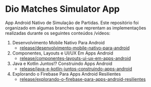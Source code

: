 # Dio Matches Simulator App
App Android Nativo de Simulação de Partidas. Este repositório foi organizado em algumas branches que reprentam as implementações 
realizadas durante os seguintes conteúdos /vídeos:
1. Desenvolvimento Mobile Nativo Para Android
    - [release/desenvolvimento-mobile-nativo-para-android](https://github.com/evanvidel/dio-matches-simulator/tree/release/desenvolvimento-mobile-nativo-para-android)
2. Componentes, Layouts e UI/UX Em Apps Android
    - [release/componentes-layouts-ui-ux-em-apps-android](https://github.com/evanvidel/dio-matches-simulator/tree/release/componentes-layouts-ui-ux-em-apps-android)
3. Java e Kotlin Juntos!? Construindo Apps Android
    - [release/java-e-kotlin-juntos-construindo-apps-android](https://github.com/evanvidel/dio-matches-simulator/tree/release/java-e-kotlin-juntos-construindo-apps-android)
4. Explorando o Firebase Para Apps Android Resilientes
    - [release/explorando-o-firebase-para-apps-android-resilientes](https://github.com/evanvidel/dio-matches-simulator/tree/release/explorando-o-firebase-para-apps-android-resilientes)
    
